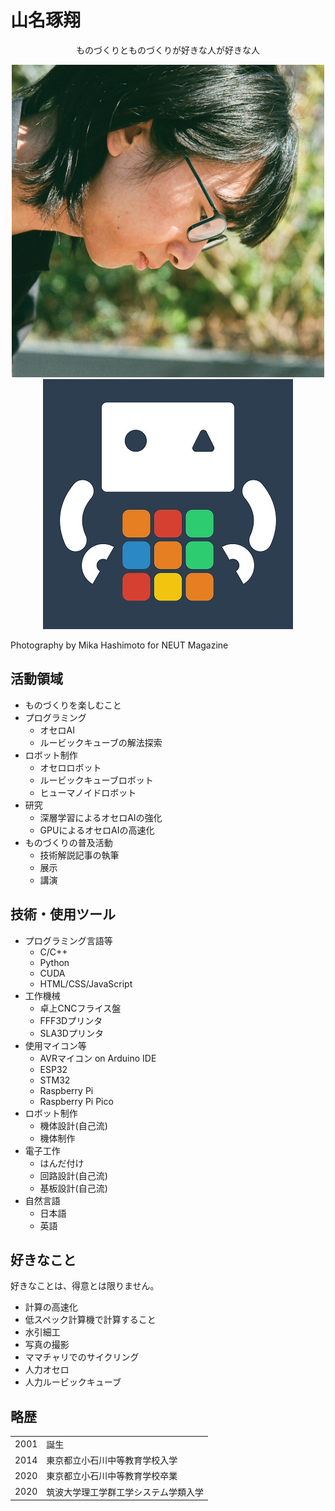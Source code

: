 # 山名琢翔

<div style="text-align:center">ものづくりとものづくりが好きな人が好きな人</div>

<div style="text-align:center">

<img class="pic2" src="img/face.png" alt="山名琢翔"><img class="pic2" src="img/icon.jpg" alt="にゃにゃん">

</div>

Photography by Mika Hashimoto for NEUT Magazine



## 活動領域

<ul>
    <li>ものづくりを楽しむこと</li>
    <li>プログラミング
        <ul>
            <li>オセロAI</li>
            <li>ルービックキューブの解法探索</li>
        </ul>
    </li>
    <li>ロボット制作
        <ul>
            <li>オセロロボット</li>
            <li>ルービックキューブロボット</li>
            <li>ヒューマノイドロボット</li>
        </ul>
    </li>
  	<li>研究
        <ul>
            <li>深層学習によるオセロAIの強化</li>
            <li>GPUによるオセロAIの高速化</li>
        </ul>
    </li>
    <li>ものづくりの普及活動
        <ul>
            <li>技術解説記事の執筆</li>
            <li>展示</li>
            <li>講演</li>
        </ul>
    </li>
</ul>




## 技術・使用ツール

<ul>
    <li>プログラミング言語等
        <ul>
            <li>C/C++</li>
            <li>Python</li>
            <li>CUDA</li>
            <li>HTML/CSS/JavaScript</li>
        </ul>
    </li>
    <li>工作機械
        <ul>
            <li>卓上CNCフライス盤</li>
            <li>FFF3Dプリンタ</li>
            <li>SLA3Dプリンタ</li>
        </ul>
    </li>
    <li>使用マイコン等
        <ul>
            <li>AVRマイコン on Arduino IDE</li>
            <li>ESP32</li>
            <li>STM32</li>
            <li>Raspberry Pi</li>
            <li>Raspberry Pi Pico</li>
        </ul>
    </li>
    <li>ロボット制作
        <ul>
            <li>機体設計(自己流)</li>
            <li>機体制作</li>
        </ul>
    </li>
    <li>電子工作
        <ul>
            <li>はんだ付け</li>
            <li>回路設計(自己流)</li>
            <li>基板設計(自己流)</li>
        </ul>
    </li>
    <li>自然言語
        <ul>
            <li>日本語</li>
            <li>英語</li>
        </ul>
    </li>
</ul>





## 好きなこと

好きなことは、得意とは限りません。

<ul>
	<li>計算の高速化</li>
    <li>低スペック計算機で計算すること</li>
    <li>水引細工</li>
    <li>写真の撮影</li>
    <li>ママチャリでのサイクリング</li>
    <li>人力オセロ</li>
    <li>人力ルービックキューブ</li>
</ul>




## 略歴

<div class="table_wrapper"><table><tbody>
<tr>
<td>2001</td>
<td>誕生</td>
</tr>
<tr>
<td>2014</td>
<td>東京都立小石川中等教育学校入学</td>
</tr>
<tr>
<td>2020</td>
<td>東京都立小石川中等教育学校卒業</td>
</tr>
<tr>
<td>2020</td>
<td>筑波大学理工学群工学システム学類入学</td>
</tr>
</tbody></table></div>
